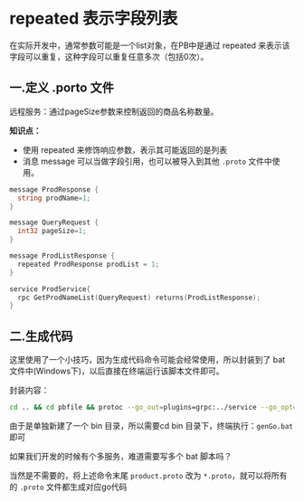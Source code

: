 # repeated 表示字段列表

在实际开发中，通常参数可能是一个list对象，在PB中是通过 repeated 来表示该字段可以重复，这种字段可以重复任意多次（包括0次）。

## 一.定义 .porto 文件
远程服务：通过pageSize参数来控制返回的商品名称数量。

**知识点：**
- 使用 repeated 来修饰响应参数，表示其可能返回的是列表
- 消息 message 可以当做字段引用，也可以被导入到其他 `.proto` 文件中使用。
```go
message ProdResponse {
  string prodName=1;
}

message QueryRequest {
  int32 pageSize=1;
}

message ProdListResponse {
  repeated ProdResponse prodList = 1;
}

service ProdService{
  rpc GetProdNameList(QueryRequest) returns(ProdListResponse);
}
```
## 二.生成代码

这里使用了一个小技巧，因为生成代码命令可能会经常使用，所以封装到了 bat 文件中(Windows下)，以后直接在终端运行该脚本文件即可。

封装内容：
```sh
cd .. && cd pbfile && protoc --go_out=plugins=grpc:../service --go_opt=paths=source_relative product.proto
```

由于是单独新建了一个 bin 目录，所以需要cd  bin 目录下，终端执行：`genGo.bat`即可

如果我们开发的时候有个多服务，难道需要写多个 bat 脚本吗？ 

当然是不需要的，将上述命令末尾 `product.proto` 改为 `*.proto`，就可以将所有的 `.proto` 文件都生成对应go代码